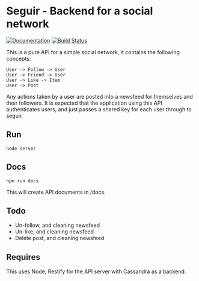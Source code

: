 # Seguir - Backend for a social network

[![Documentation](https://img.shields.io/badge/documentation-apidocs-green.svg)](http://cliftonc.github.io/seguir/) [![Build Status](https://travis-ci.org/cliftonc/seguir.svg)](https://travis-ci.org/cliftonc/seguir)

This is a pure API for a simple social network, it contains the following concepts:

```
User -> Follow -> User
User -> Friend -> User
User -> Like -> Item
User -> Post
```

Any actions taken by a user are posted into a newsfeed for themselves and their followers.  It is expected that the application using this API authenticates users, and just passes a shared key for each user through to seguir.

## Run

```
node server
```

## Docs

```
npm run docs
```

This will create API documents in /docs.

## Todo

* Un-follow, and cleaning newsfeed
* Un-like, and cleaning newsfeed
* Delete post, and cleaning newsfeed

## Requires

This uses Node, Restify for the API server with Cassandra as a backend.
